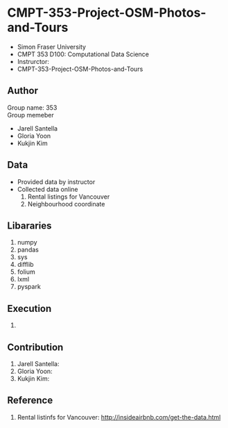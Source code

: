 # CMPT-353-Project-OSM-Photos-and-Tours

<!-- ## The Idea

The OSM data set has a huge collection of things you might have seen while walking around the city: [Canada Place](https://www.openstreetmap.org/way/223635729), [The Steam Clock](https://www.openstreetmap.org/node/703754423), [a bench](https://www.openstreetmap.org/node/3789883495), etc. Maybe you have walked by these and not even noticed. Wouldn't it be nice if they were pointed out to you?

We have previously worked with GPX data: the file produced by fitness trackers, GPS systems, or anything else that tracks movements with [GPS](https://en.wikipedia.org/wiki/Global_Positioning_System) signals (or related technology). The problem with GPX is that you have to create it. You are more likely to naturally find geographic information in photographs: [Exif data in JPEG images](https://en.wikipedia.org/wiki/Exif) can contain latitude and longitude data as well and most phones automatically add it

The challenge: take a collection of geotagged photos representing my walk/tour/vacation, give me a tour of the things I _should_ have seen, or try to guess what is in the photos.

## Provided Data

I have downloaded the planet.osm data and done some work to turn the monster of an XML file into data that's more usable, `amenities-vancouver.json.gz` in the [provided data and code](ProjectTourData). The OSM data was turned into what I gave you with the code in that archive:

1.  Turned the monolithic XML file into a split files with its top-level elements one-per-line so they can sensibly be approached with Spark. (With `dissassemble-osm.py`, producing the data in `/courses/datasets/openstreetmaps` on our cluster's HDFS.)
2.  Processed the fragmented XML, keeping only [nodes](https://wiki.openstreetmap.org/wiki/OSM_XML) that are an “amenity”, and saving as a more reasonable JSON format. (With `osm-amenities.py` as a Spark job on the cluster.)
3.  Extracted only data that was roughly within Greater Vancouver. (With `just-vancouver.py` on the cluster.)

If you would like to work with a different subset of the data, you can modify the code and repeat steps 2 or 3\. You'd have to be insane to repeat step 1.

The data set is in JSON format, with fields for latitude, longitude, timestamp (when the node was edited), the amenity type (like “restaurant”, “bench”, “pharmacy”, etc), the name (like “White Spot”, often missing), and a dictionary of [any other tags](https://wiki.openstreetmap.org/wiki/Tags) in the entry.

In Pandas, the tags field will be loaded as a Python dictionary (mapping keys to values). In Spark, it will be loaded as a `MapType` of string to string (see `just-vancouver.py` for a schema).

## Other Data

The problem with the OSM data is probably that it's too complete. I don't need to know about every park bench that I walked by. To make this useful, you have to find the _interesting_ things I passed.

The result: **the provided data is likely insufficient** to get good results. You might be able to combine with WikiData information (e.g. the Steam Clock has tag “wikidata” with value “Q477663”, referring to its [wikidata entry](https://www.wikidata.org/wiki/Q477663)). Or with Wikipedia data (e.g. the Steam Clock has a “wikipedia” tag referring to [its Wikipedia entry](https://en.wikipedia.org/wiki/en:Steam%20clock?uselang=en#Gastown_steam_clock)).

You may be able to do some clever processing on the OSM data to guess what attractions would be interesting to the user. It's possible that you can apply some heuristic to find interesting points (more-complete entries obviously get more attention) or exclude boring ones (like park benches and infrastructure).

## Notes

Remember this is supposed to be a larger-scale and more independent project. If your plan is to just re-purpose the idea from the exercises and do something like “find nearby stuff”, that's not much of a project and your mark will probably reflect that. We expect to see more creativity here to attack a more open-ended problem like this.

## Other Questions

There are thousands of interesting data science questions that could be posed from the OSM data (and other data sets that could be integrated with it). You are, of course, free to adapt as you like.

A few things I see that you could approach with this data:

*   If I was planning a tour of the city (by walking/biking/driving), where should I go? Are there paths that take me past an interesting variety of things?
*   I feel like there are some parts of the city with more chain restaurants (e.g. McDonand's or White Spot franchises, not independently-owned places): is that true? Is there some way to find the chain places automatically and visualize their density relative to non-chains?
*   If I was going to choose a hotel (or AirBnb), where should it be? What places have good amenities nearby?
*   Any of these could be turned into “big data” problems by working with the global version of the data set. You can recreate that data as described above. -->

* Simon Fraser University
* CMPT 353 D100: Computational Data Science
* Instrurctor: 
* CMPT-353-Project-OSM-Photos-and-Tours

## Author

Group name: 353
<br/>Group memeber 
- Jarell Santella
- Gloria Yoon 
- Kukjin Kim


## Data 

- Provided data by instructor 
- Collected data online 
    1. Rental listings for Vancouver
    2. Neighbourhood coordinate

## Libararies 

1. numpy
2. pandas
3. sys
4. difflib
5. folium
6. lxml
7. pyspark

## Execution

1.

## Contribution 

1. Jarell Santella: 
2. Gloria Yoon: 
3. Kukjin Kim: 

## Reference
1. Rental listinfs for Vancouver: http://insideairbnb.com/get-the-data.html

